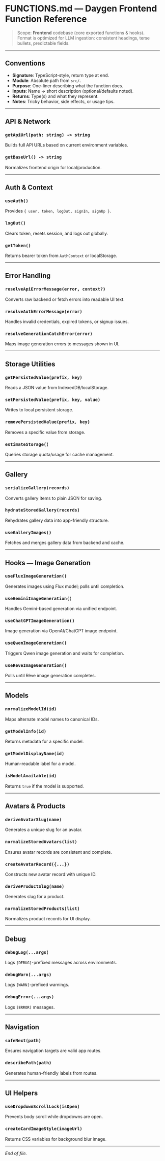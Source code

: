 # FUNCTIONS.md — Daygen Frontend Function Reference

> Scope: **Frontend** codebase (core exported functions & hooks).  
> Format is optimized for LLM ingestion: consistent headings, terse bullets, predictable fields.

---

## Conventions
- **Signature**: TypeScript-style, return type at end.
- **Module**: Absolute path from `src/`.
- **Purpose**: One-liner describing what the function does.
- **Inputs**: Name → short description (optional/defaults noted).
- **Returns**: Type(s) and what they represent.
- **Notes**: Tricky behavior, side effects, or usage tips.

---

## API & Network
### `getApiUrl(path: string) -> string`
Builds full API URLs based on current environment variables.

### `getBaseUrl() -> string`
Normalizes frontend origin for local/production.

---

## Auth & Context
### `useAuth()`
Provides `{ user, token, logOut, signIn, signUp }`.

### `logOut()`
Clears token, resets session, and logs out globally.

### `getToken()`
Returns bearer token from `AuthContext` or localStorage.

---

## Error Handling
### `resolveApiErrorMessage(error, context?)`
Converts raw backend or fetch errors into readable UI text.

### `resolveAuthErrorMessage(error)`
Handles invalid credentials, expired tokens, or signup issues.

### `resolveGenerationCatchError(error)`
Maps image generation errors to messages shown in UI.

---

## Storage Utilities
### `getPersistedValue(prefix, key)`
Reads a JSON value from IndexedDB/localStorage.

### `setPersistedValue(prefix, key, value)`
Writes to local persistent storage.

### `removePersistedValue(prefix, key)`
Removes a specific value from storage.

### `estimateStorage()`
Queries storage quota/usage for cache management.

---

## Gallery
### `serializeGallery(records)`
Converts gallery items to plain JSON for saving.

### `hydrateStoredGallery(records)`
Rehydrates gallery data into app-friendly structure.

### `useGalleryImages()`
Fetches and merges gallery data from backend and cache.

---

## Hooks — Image Generation
### `useFluxImageGeneration()`
Generates images using Flux model; polls until completion.

### `useGeminiImageGeneration()`
Handles Gemini-based generation via unified endpoint.

### `useChatGPTImageGeneration()`
Image generation via OpenAI/ChatGPT image endpoint.

### `useQwenImageGeneration()`
Triggers Qwen image generation and waits for completion.

### `useReveImageGeneration()`
Polls until Rêve image generation completes.

---

## Models
### `normalizeModelId(id)`
Maps alternate model names to canonical IDs.

### `getModelInfo(id)`
Returns metadata for a specific model.

### `getModelDisplayName(id)`
Human-readable label for a model.

### `isModelAvailable(id)`
Returns `true` if the model is supported.

---

## Avatars & Products
### `deriveAvatarSlug(name)`
Generates a unique slug for an avatar.

### `normalizeStoredAvatars(list)`
Ensures avatar records are consistent and complete.

### `createAvatarRecord({...})`
Constructs new avatar record with unique ID.

### `deriveProductSlug(name)`
Generates slug for a product.

### `normalizeStoredProducts(list)`
Normalizes product records for UI display.

---

## Debug
### `debugLog(...args)`
Logs `[DEBUG]`-prefixed messages across environments.

### `debugWarn(...args)`
Logs `[WARN]`-prefixed warnings.

### `debugError(...args)`
Logs `[ERROR]` messages.

---

## Navigation
### `safeNext(path)`
Ensures navigation targets are valid app routes.

### `describePath(path)`
Generates human-friendly labels from routes.

---

## UI Helpers
### `useDropdownScrollLock(isOpen)`
Prevents body scroll while dropdowns are open.

### `createCardImageStyle(imageUrl)`
Returns CSS variables for background blur image.

---

*End of file.*
